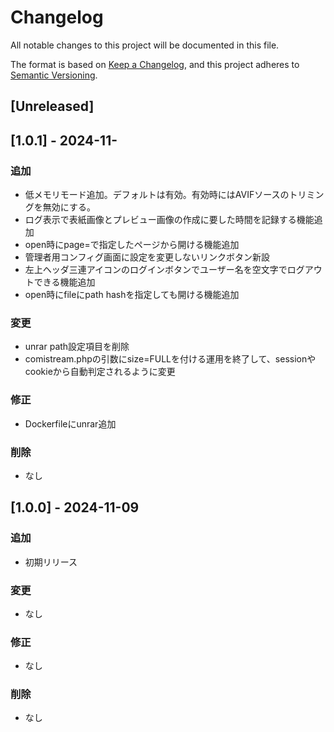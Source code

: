 # Changelog

All notable changes to this project will be documented in this file.

The format is based on [Keep a Changelog](https://keepachangelog.com/en/1.1.0/),
and this project adheres to [Semantic Versioning](https://semver.org/spec/v2.0.0.html).

## [Unreleased]

## [1.0.1] - 2024-11-

### 追加
- 低メモリモード追加。デフォルトは有効。有効時にはAVIFソースのトリミングを無効にする。
- ログ表示で表紙画像とプレビュー画像の作成に要した時間を記録する機能追加
- open時にpage=で指定したページから開ける機能追加
- 管理者用コンフィグ画面に設定を変更しないリンクボタン新設
- 左上ヘッダ三連アイコンのログインボタンでユーザー名を空文字でログアウトできる機能追加
- open時にfileにpath hashを指定しても開ける機能追加

### 変更
- unrar path設定項目を削除
- comistream.phpの引数にsize=FULLを付ける運用を終了して、sessionやcookieから自動判定されるように変更

### 修正
- Dockerfileにunrar追加

### 削除
- なし



## [1.0.0] - 2024-11-09

### 追加
- 初期リリース

### 変更
- なし

### 修正
- なし

### 削除
- なし

